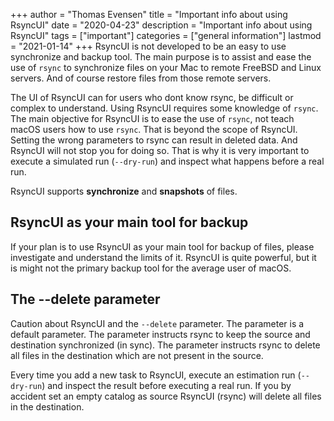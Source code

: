+++
author = "Thomas Evensen"
title = "Important info about using RsyncUI"
date = "2020-04-23"
description = "Important info about using RsyncUI"
tags = ["important"]
categories = ["general information"]
lastmod = "2021-01-14"
+++
RsyncUI is not developed to be an easy to use synchronize and backup tool. The main purpose is to assist and ease the use of `rsync` to synchronize files on your Mac to remote FreeBSD and Linux servers. And of course restore files from those remote servers.

The UI of RsyncUI can for users who dont know rsync, be difficult or complex to understand. Using RsyncUI requires some knowledge of `rsync`. The main objective for RsyncUI is to ease the use of `rsync`, not teach macOS users how to use `rsync`. That is beyond the scope of RsyncUI. Setting the wrong parameters to rsync can result in deleted data. And RsyncUI will not stop you for doing so. That is why it is very important to execute a simulated run (`--dry-run`) and inspect what happens before a real run.

RsyncUI supports **synchronize** and **snapshots** of files.

## RsyncUI as your main tool for backup

If your plan is to use RsyncUI as your main tool for backup of files, please investigate and understand the limits of it. RsyncUI is quite powerful, but it is might not the primary backup tool for the average user of macOS.

## The --delete parameter

Caution about RsyncUI and the `--delete` parameter. The parameter is a default parameter. The parameter instructs rsync to keep the source and destination synchronized (in sync). The parameter instructs rsync to delete all files in the destination which are not present in the source.

Every time you add a new task to RsyncUI, execute an estimation run (`--dry-run`) and inspect the result before executing a real run. If you by accident set an empty catalog as source RsyncUI (rsync) will delete all files in the destination.
